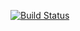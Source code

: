 [![Build Status](https://travis-ci.org/Titozzz/Lab6CSE110.svg?branch=master)](https://travis-ci.org/Titozzz/Lab6CSE110)